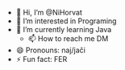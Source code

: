- 👋 Hi, I’m @NiHorvat
- 👀 I’m interested in Programing
- 🌱 I’m currently learning Java
  - 📫 How to reach me DM
- 😄 Pronouns: naj/jači
- ⚡ Fun fact: FER

<!---
NiHorvat/NiHorvat is a ✨ special ✨ repository because its `README.md` (this file) appears on your GitHub profile.
You can click the Preview link to take a look at your changes.
--->
